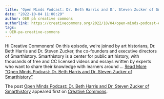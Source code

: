 ```yaml
---
title: 'Open Minds Podcast: Dr. Beth Harris and Dr. Steven Zucker of Smarthistory'
date: "2022-10-04 11:00:29"
author: OER på creative commons
authorlink: https://creativecommons.org/2022/10/04/open-minds-podcast-dr-beth-harris-and-dr-steven-zucker-of-smarthistory/
tags:
- OER-pa-creative-commons
---
```

<p>Hi Creative Commoners! On this episode, we&#8217;re joined by art historians, Dr. Beth Harris and Dr. Steven Zucker, the co-founders and executive directors of Smarthistory. Smarthistory is a center for public art history, with thousands of free and CC licensed videos and essays written by experts who want to share their knowledge with learners around &#8230; <a href="https://creativecommons.org/2022/10/04/open-minds-podcast-dr-beth-harris-and-dr-steven-zucker-of-smarthistory/" class="more-link">Read More<span class="screen-reader-text"> "Open Minds Podcast: Dr. Beth Harris and Dr. Steven Zucker of Smarthistory"</span></a></p>
<p>The post <a rel="nofollow" href="https://creativecommons.org/2022/10/04/open-minds-podcast-dr-beth-harris-and-dr-steven-zucker-of-smarthistory/">Open Minds Podcast: Dr. Beth Harris and Dr. Steven Zucker of Smarthistory</a> appeared first on <a rel="nofollow" href="https://creativecommons.org">Creative Commons</a>.</p>
